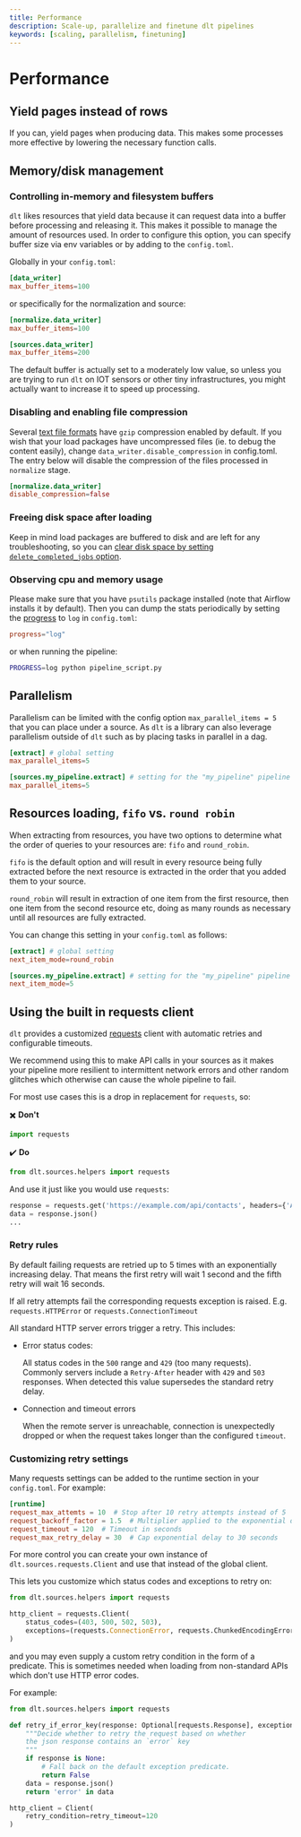 ```yaml
---
title: Performance
description: Scale-up, parallelize and finetune dlt pipelines
keywords: [scaling, parallelism, finetuning]
---
```


# Performance

## Yield pages instead of rows

If you can, yield pages when producing data. This makes some processes more effective by lowering
the necessary function calls.

## Memory/disk management

### Controlling in-memory and filesystem buffers
`dlt` likes resources that yield data because it can request data into a buffer before processing
and releasing it. This makes it possible to manage the amount of resources used. In order to
configure this option, you can specify buffer size via env variables or by adding to the
`config.toml`.

Globally in your `config.toml`:

```toml
[data_writer]
max_buffer_items=100
```

or specifically for the normalization and source:

```toml
[normalize.data_writer]
max_buffer_items=100

[sources.data_writer]
max_buffer_items=200
```

The default buffer is actually set to a moderately low value, so unless you are trying to run `dlt`
on IOT sensors or other tiny infrastructures, you might actually want to increase it to speed up
processing.

### Disabling and enabling file compression
Several [text file formats](../dlt-ecosystem/file-formats/) have `gzip` compression enabled by default. If you wish that your load packages have uncompressed files (ie. to debug the content easily), change `data_writer.disable_compression` in config.toml. The entry below will disable the compression of the files processed in `normalize` stage.
```toml
[normalize.data_writer]
disable_compression=false
```


### Freeing disk space after loading

Keep in mind load packages are buffered to disk and are left for any troubleshooting, so you can [clear disk space by setting `delete_completed_jobs` option](../running-in-production/running.md#data-left-behind).

### Observing cpu and memory usage
Please make sure that you have `psutils` package installed (note that Airflow installs it by default). Then you can dump the stats periodically by setting the [progress](../general-usage/pipeline.md#display-the-loading-progress) to `log` in `config.toml`:
```toml
progress="log"
```
or when running the pipeline:
```sh
PROGRESS=log python pipeline_script.py
```

## Parallelism

Parallelism can be limited with the config option `max_parallel_items = 5` that you can place under
a source. As `dlt` is a library can also leverage parallelism outside of `dlt` such as by placing
tasks in parallel in a dag.

```toml
[extract] # global setting
max_parallel_items=5

[sources.my_pipeline.extract] # setting for the "my_pipeline" pipeline
max_parallel_items=5
```

## Resources loading, `fifo` vs. `round robin`

When extracting from resources, you have two options to determine what the order of queries to your
resources are: `fifo` and `round_robin`.

`fifo` is the default option and will result in every resource being fully extracted before the next
resource is extracted in the order that you added them to your source.

`round_robin` will result in extraction of one item from the first resource, then one item from the
second resource etc, doing as many rounds as necessary until all resources are fully extracted.

You can change this setting in your `config.toml` as follows:

```toml
[extract] # global setting
next_item_mode=round_robin

[sources.my_pipeline.extract] # setting for the "my_pipeline" pipeline
next_item_mode=5
```

## Using the built in requests client

`dlt` provides a customized [requests](https://requests.readthedocs.io/en/latest/) client with automatic retries and configurable timeouts.

We recommend using this to make API calls in your sources as it makes your pipeline more resilient to intermittent network errors and other random glitches which otherwise can cause the whole pipeline to fail.

For most use cases this is a drop in replacement for `requests`, so:

:heavy_multiplication_x: **Don't**

```python
import requests
```
:heavy_check_mark: **Do**

```python
from dlt.sources.helpers import requests
```

And use it just like you would use `requests`:

```python
response = requests.get('https://example.com/api/contacts', headers={'Authorization': MY_API_KEY})
data = response.json()
...
```

### Retry rules

By default failing requests are retried up to 5 times with an exponentially increasing delay. That means the first retry will wait 1 second and the fifth retry will wait 16 seconds.

If all retry attempts fail the corresponding requests exception is raised. E.g. `requests.HTTPError` or `requests.ConnectionTimeout`

All standard HTTP server errors trigger a retry. This includes:

* Error status codes:

    All status codes in the `500` range and `429` (too many requests).
    Commonly servers include a `Retry-After` header with `429` and `503` responses.
    When detected this value supersedes the standard retry delay.

* Connection and timeout errors

    When the remote server is unreachable, connection is unexpectedly dropped or when the request takes longer than the configured `timeout`.

### Customizing retry settings


Many requests settings can be added to the runtime section in your `config.toml`. For example:

```toml
[runtime]
request_max_attemts = 10  # Stop after 10 retry attempts instead of 5
request_backoff_factor = 1.5  # Multiplier applied to the exponential delays. Default is 1
request_timeout = 120  # Timeout in seconds
request_max_retry_delay = 30  # Cap exponential delay to 30 seconds
```

For more control you can create your own instance of `dlt.sources.requests.Client` and use that instead of the global client.

This lets you customize which status codes and exceptions to retry on:

```python
from dlt.sources.helpers import requests

http_client = requests.Client(
    status_codes=(403, 500, 502, 503),
    exceptions=(requests.ConnectionError, requests.ChunkedEncodingError)
)
```

and you may even supply a custom retry condition in the form of a predicate.
This is sometimes needed when loading from non-standard APIs which don't use HTTP error codes.

For example:

```python
from dlt.sources.helpers import requests

def retry_if_error_key(response: Optional[requests.Response], exception: Optional[BaseException]) -> bool:
    """Decide whether to retry the request based on whether
    the json response contains an `error` key
    """
    if response is None:
        # Fall back on the default exception predicate.
        return False
    data = response.json()
    return 'error' in data

http_client = Client(
    retry_condition=retry_timeout=120
)
```

